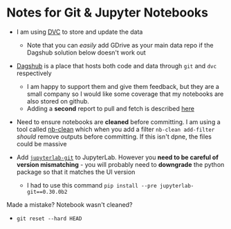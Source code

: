 # Notes for Git & Jupyter Notebooks

* I am using [DVC](https://dvc.org/doc/start/data-and-model-versioning) to store and update the data
    * Note that you can *easily* add GDrive as your main data repo if the Dagshub solution below doesn't work out

* [Dagshub](https://dagshub.com/) is a place that hosts both code and data through `git` and `dvc` respectively
    * I am happy to support them and give them feedback, but they are a small company so I would like some coverage that my notebooks are also stored on github.
    * Adding a **second** report to pull and fetch is described [here](https://jigarius.com/blog/multiple-git-remote-repositories)

* Need to ensure notebooks are **cleaned** before committing. I am using a tool called [nb-clean](https://pypi.org/project/nb-clean/) which when you add a filter `nb-clean add-filter` *should* remove outputs before committing. If this isn't dpne, the files could be massive

* Add [`jupyterlab-git`](https://github.com/jupyterlab/jupyterlab-git) to JupyterLab. However you **need to be careful of version mismatching** - you will probably need to **downgrade** the python package so that it matches the UI version
    * I had to use this command `pip install --pre jupyterlab-git==0.30.0b2`


Made a mistake? Notebook wasn't cleaned?

* `git reset --hard HEAD`
